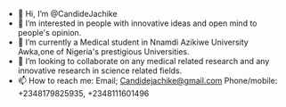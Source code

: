 - 👋 Hi, I’m @CandideJachike
- 👀 I’m interested in people with innovative ideas and open mind to people's opinion. 
- 🌱 I’m currently a Medical student in Nnamdi Azikiwe University Awka,one of Nigeria's prestigious Universities. 
- 💞️ I’m looking to collaborate on any medical related research and any innovative research in science related fields. 
- 📫 How to reach me: Email;  Candidejachike@gmail.com
Phone/mobile: +2348179825935, +2348111601496

<!---
CandideJachike/CandideJachike is a ✨ special ✨ repository because its `README.md` (this file) appears on your GitHub profile.
You can click the Preview link to take a look at your changes.
--->
